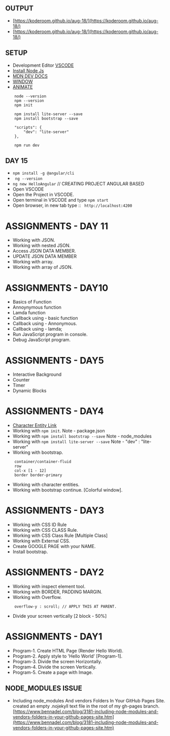 ## OUTPUT 
* [https://koderoom.github.io/aug-18/](https://koderoom.github.io/aug-18/)
* [https://koderoom.github.io/aug-18/](https://koderoom.github.io/aug-18/)

## SETUP
* Development Editor [VSCODE](https://code.visualstudio.com/)
* [Install Node Js](https://nodejs.org/en/) 
* [MDN DEV DOCS](https://developer.mozilla.org/en-US/docs/Web/API/Document/getElementById) 
* [WINDOW](https://developer.mozilla.org/en-US/docs/Web/API/Window)
* [ANIMATE](https://daneden.github.io/animate.css/)
```
    node --version
    npm --version
    npm init
    
    npm install lite-server --save
    npm install bootstrap --save

    "scripts": {
        "dev": "lite-server"
    },

    npm run dev
```

## DAY 15
* ``` npm install -g @angular/cli ```
* ``` ng --version```
* ``` ng new HelloAngular ``` // CREATING PROJECT ANGULAR BASED
* Open VSCODE
* Open the Project in VSCODE. 
* Open terminal in VSCODE and type 
    ```npm start```
* Open browser, in new tab type ::
    ``` http://localhost:4200```




# ASSIGNMENTS - DAY 11
* Working with JSON.
* Working with nested JSON.
* Access JSON DATA MEMBER.
* UPDATE JSON DATA MEMBER
* Working with array.
* Working with array of JSON.


# ASSIGNMENTS - DAY10
* Basics of Function
* Annoynymous function
* Lamda function
* Callback using - basic function
* Callback using - Annonymous.
* Callback using - lamda;
* Run JavaScript program in console.
* Debug JavaScript program.


# ASSIGNMENTS - DAY5
* Interactive Background
* Counter
* Timer
* Dynamic Blocks

# ASSIGNMENTS - DAY4
* [Character Entity Link](http://graphemica.com/search?q=smile)
* Working with `npm init`. Note - package.json
* Working with `npm install bootstrap --save` Note - node_modules
* Working with `npm install lite-server --save` Note - "dev" : "lite-server"
* Working with bootstrap. 
```
    container/container-fluid
    row
    col-x [1 - 12]
    border border-primary
```
* Working with character entities. 
* Working with bootstrap continue. [Colorful window]. 



# ASSIGNMENTS - DAY3
* Working with CSS ID Rule
* Working with CSS CLASS Rule.
* Working with CSS Class Rule [Multiple Class] 
* Working with External CSS.
* Create GOOGLE PAGE with your NAME. 
* Install bootstrap.  


# ASSIGNMENTS - DAY2
* Working with inspect element tool.
* Working with BORDER, PADDING MARGIN.
* Working with Overflow.
```
    overflow-y : scroll; // APPLY THIS AT PARENT.
```
* Divide your screen vertically [2 block - 50%]


# ASSIGNMENTS - DAY1
* Program-1. Create HTML Page (Render Hello World).
* Program-2. Apply style to 'Hello World' [Program-1].
* Program-3. Divide the screen Horizontally.
* Program-4. Divide the screen Vertically.
* Program-5. Create a page with Image.


## NODE_MODULES ISSUE
* Including node_modules And vendors Folders In Your GitHub Pages Site. created an empty .nojekyll text file in the root of my gh-pages branch. [https://www.bennadel.com/blog/3181-including-node-modules-and-vendors-folders-in-your-github-pages-site.htm](https://www.bennadel.com/blog/3181-including-node-modules-and-vendors-folders-in-your-github-pages-site.htm)
